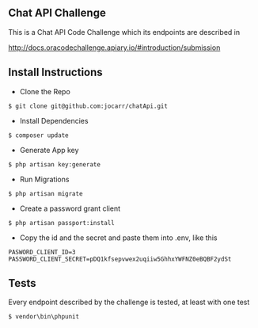 ## Chat API Challenge

This is a Chat API Code Challenge which its endpoints are described in 

http://docs.oracodechallenge.apiary.io/#introduction/submission 

## Install Instructions

- Clone the Repo
```	
$ git clone git@github.com:jocarr/chatApi.git
```
- Install Dependencies
```	
$ composer update
```
- Generate App key
```
$ php artisan key:generate
```
- Run Migrations
```	
$ php artisan migrate
```
- Create a password grant client 
```	
$ php artisan passport:install
```
- Copy the id and the secret and paste them into .env, like this
```	
PASWORD_CLIENT_ID=3
PASSWORD_CLIENT_SECRET=pDQ1kfsepvwex2uqiiw5GhhxYWFNZ0eBQBF2ydSt
```

## Tests

Every endpoint described by the challenge is tested, at least with one test
```
$ vendor\bin\phpunit
```    
